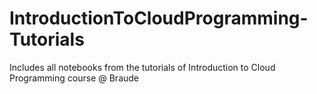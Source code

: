 # IntroductionToCloudProgramming-Tutorials
Includes all notebooks from the tutorials of Introduction to Cloud Programming course @ Braude
